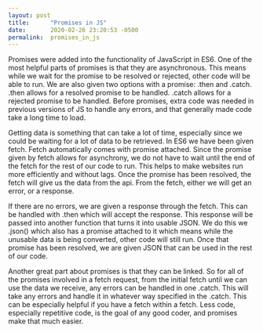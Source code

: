 ```yaml
---
layout: post
title:      "Promises in JS"
date:       2020-02-26 23:20:53 -0500
permalink:  promises_in_js
---
```


Promises were added into the functionality of JavaScript in ES6. One of the most helpful parts of promises is that they are asynchronous. This means while we wait for the promise to be resolved or rejected, other code will be able to run. We are also given two options with a promise: .then and .catch. .then allows for a resolved promise to be handled. .catch allows for a rejected promise to be handled. Before promises, extra code was needed in previous versions of JS to handle any errors, and that generally made code take a long time to load. 

Getting data is something that can take a lot of time, especially since we could be waiting for a lot of data to be retrieved. In ES6 we have been given fetch. Fetch automatically comes with promise attached. Since the promise given by fetch allows for asynchrony, we do not have to wait until the end of the fetch for the rest of our code to run. This helps to make websites run more efficiently and without lags. Once the promise has been resolved, the fetch will give us the data from the api. From the fetch, either we will get an error, or a response. 

If there are no errors, we are given a response through the fetch. This can be handled with .then which will accept the response. This response will be passed into another function that turns it into usable JSON. We do this we .json() which also has a promise attached to it which means while the unusable data is being converted, other code will still run. Once that promise has been resolved, we are given JSON that can be used in the rest of our code.

Another great part about promises is that they can be linked. So for all of the promises involved in a fetch request, from the initial fetch until we can use the data we receive, any errors can be handled in one .catch. This will take any errors and handle it in whatever way specified in the .catch. This can be especially helpful if you have a fetch within a fetch. Less code, especially repetitive code, is the goal of any good coder, and promises make that much easier. 

